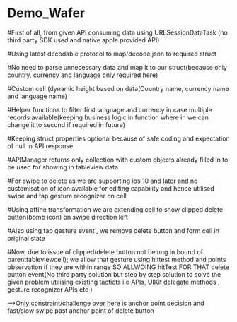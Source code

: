# Demo_Wafer
#First of all, from given API consuming data using URLSessionDataTask (no third party SDK used and native apple provided API)

#Using latest decodable protocol to map/decode json to required struct

#No need to parse unnecessary data and map it to our struct(because only country, currency and language only required here)

#Custom cell (dynamic height based on data(Country name, currency name and language name)

#Helper functions to filter first language and currency in case multiple records available(keeping business
logic in function where in we can change it to second if required in future)

#Keeping struct properties optional because of safe coding and expectation of null in API response

#APIManager returns only collection with custom objects already filled in to be used for showing in tableview data

#For swipe to delete as we are supporting ios 10 and later and no customisation of icon available for editing capability and hence
utilised swipe and tap gesture recognizer on cell

#Using affine transformation we are extending cell to show clipped delete button(bomb icon) on swipe direction left

#Also using tap gesture event , we remove delete button and form cell in original state

#Now, due to issue of clipped(delete button not beinng in bound of parenttableviewcell); we allow that gesture using hittest method and
points observation if they are within range SO ALLWOING hitTest FOR THAT delete button event(No third party solution but step by step
solution to solve the given problem utilising existing tacticts i.e APIs, UIKit delegate methods , gesture recognizer APIs etc
)

-->Only constraint/challenge over here is anchor point decision and fast/slow swipe past anchor point of delete button 

